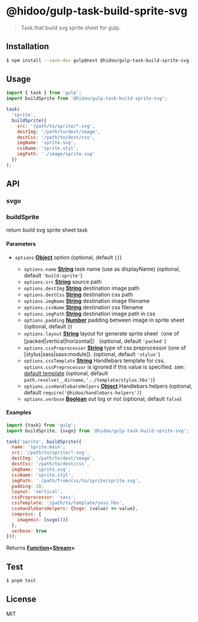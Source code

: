 # @hidoo/gulp-task-build-sprite-svg

> Task that build svg sprite sheet for gulp.

## Installation

```sh
$ npm install --save-dev gulp@next @hidoo/gulp-task-build-sprite-svg
```

## Usage

```js
import { task } from 'gulp';
import buildSprite from '@hidoo/gulp-task-build-sprite-svg';

task(
  'sprite',
  buildSprite({
    src: '/path/to/sprite/*.svg',
    destImg: '/path/to/dest/image',
    destCss: '/path/to/dest/css',
    imgName: 'sprite.svg',
    cssName: 'sprite.styl',
    imgPath: './image/sprite.svg'
  })
);
```

## API

<!-- Generated by documentation.js. Update this documentation by updating the source code. -->

### svgo

### buildSprite

return build svg sprite sheet task

#### Parameters

- `options` **[Object](https://developer.mozilla.org/docs/Web/JavaScript/Reference/Global_Objects/Object)** option (optional, default `{}`)

  - `options.name` **[String](https://developer.mozilla.org/docs/Web/JavaScript/Reference/Global_Objects/String)** task name (use as displayName) (optional, default `'build:sprite'`)
  - `options.src` **[String](https://developer.mozilla.org/docs/Web/JavaScript/Reference/Global_Objects/String)** source path
  - `options.destImg` **[String](https://developer.mozilla.org/docs/Web/JavaScript/Reference/Global_Objects/String)** destination image path
  - `options.destCss` **[String](https://developer.mozilla.org/docs/Web/JavaScript/Reference/Global_Objects/String)** destination css path
  - `options.imgName` **[String](https://developer.mozilla.org/docs/Web/JavaScript/Reference/Global_Objects/String)** destination image filename
  - `options.cssName` **[String](https://developer.mozilla.org/docs/Web/JavaScript/Reference/Global_Objects/String)** destination css filename
  - `options.imgPath` **[String](https://developer.mozilla.org/docs/Web/JavaScript/Reference/Global_Objects/String)** destination image path in css
  - `options.padding` **[Number](https://developer.mozilla.org/docs/Web/JavaScript/Reference/Global_Objects/Number)** padding between image in sprite sheet (optional, default `2`)
  - `options.layout` **[String](https://developer.mozilla.org/docs/Web/JavaScript/Reference/Global_Objects/String)** layout for generate sprite sheet（one of \[packed|vertical|horizontal]） (optional, default `'packed'`)
  - `options.cssPreprocessor` **[String](https://developer.mozilla.org/docs/Web/JavaScript/Reference/Global_Objects/String)** type of css preprocessor (one of \[stylus|sass|sass:module]). (optional, default `'stylus'`)
  - `options.cssTemplate` **[String](https://developer.mozilla.org/docs/Web/JavaScript/Reference/Global_Objects/String)** Handlebars template for css.
    `options.cssPreprocessor` is ignored if this value is specified.
    see: [default template](./template/stylus.hbs) (optional, default `path.resolve(__dirname,'../template/stylus.hbs')`)
  - `options.cssHandlebarsHelpers` **[Object](https://developer.mozilla.org/docs/Web/JavaScript/Reference/Global_Objects/Object)** Handlebars helpers (optional, default `require('@hidoo/handlebars-helpers')`)
  - `options.verbose` **[Boolean](https://developer.mozilla.org/docs/Web/JavaScript/Reference/Global_Objects/Boolean)** out log or not (optional, default `false`)

#### Examples

```javascript
import {task} from 'gulp';
import buildSprite, {svgo} from '@hidoo/gulp-task-build-sprite-svg';

task('sprite', buildSprite({
  name: 'sprite:main',
  src: '/path/to/sprite/*.svg',
  destImg: '/path/to/dest/image',
  destCss: '/path/to/dest/css',
  imgName: 'sprite.svg',
  cssName: 'sprite.styl',
  imgPath: './path/from/css/to/sprite/sprite.svg',
  padding: 10,
  layout: 'vertical',
  cssPreprocessor: 'sass',
  cssTemplate: '/path/to/template/sass.hbs',
  cssHandlebarsHelpers: {hoge: (value) => value},
  compress: {
    imagemin: [svgo())]
  },
  verbose: true
}));
```

Returns **[Function](https://developer.mozilla.org/docs/Web/JavaScript/Reference/Statements/function)<[Stream](https://nodejs.org/api/stream.html)>**&#x20;

## Test

```sh
$ pnpm test
```

## License

MIT
